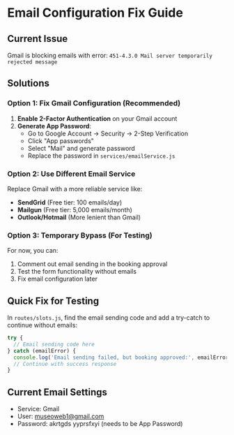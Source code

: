 # Email Configuration Fix Guide

## Current Issue
Gmail is blocking emails with error: `451-4.3.0 Mail server temporarily rejected message`

## Solutions

### Option 1: Fix Gmail Configuration (Recommended)

1. **Enable 2-Factor Authentication** on your Gmail account
2. **Generate App Password**:
   - Go to Google Account → Security → 2-Step Verification
   - Click "App passwords"
   - Select "Mail" and generate password
   - Replace the password in `services/emailService.js`

### Option 2: Use Different Email Service

Replace Gmail with a more reliable service like:
- **SendGrid** (Free tier: 100 emails/day)
- **Mailgun** (Free tier: 5,000 emails/month)
- **Outlook/Hotmail** (More lenient than Gmail)

### Option 3: Temporary Bypass (For Testing)

For now, you can:
1. Comment out email sending in the booking approval
2. Test the form functionality without emails
3. Fix email configuration later

## Quick Fix for Testing

In `routes/slots.js`, find the email sending code and add a try-catch to continue without emails:

```javascript
try {
  // Email sending code here
} catch (emailError) {
  console.log('Email sending failed, but booking approved:', emailError.message);
  // Continue with success response
}
```

## Current Email Settings
- Service: Gmail
- User: museoweb1@gmail.com
- Password: akrtgds yyprsfxyi (needs to be App Password)
